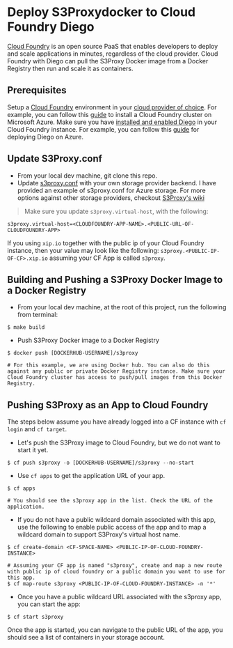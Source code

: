 # Deploy S3Proxydocker to Cloud Foundry Diego

[Cloud Foundry](https://www.cloudfoundry.org/) is an open source PaaS that enables developers to deploy and scale applications in minutes, regardless of the cloud provider. Cloud Foundry with Diego can pull the S3Proxy Docker image from a Docker Registry then run and scale it as containers.

## Prerequisites
Setup a [Cloud Foundry](https://www.cloudfoundry.org/) environment in your [cloud provider of choice](https://docs.cloudfoundry.org/deploying/index.html). For example, you can follow this [guide](https://github.com/cloudfoundry-incubator/bosh-azure-cpi-release/blob/master/docs/guidance.md) to install a Cloud Foundry cluster on Microsoft Azure. Make sure you have [installed and enabled Diego](https://github.com/cloudfoundry-incubator/diego-release#deploying-diego-to-bosh-lite) in your Cloud Foundry instance. For example, you can follow this [guide](https://github.com/cloudfoundry-incubator/bosh-azure-cpi-release/blob/master/docs/push-your-first-net-application-to-cloud-foundry-on-azure.md#deploy-diego-on-azure) for deploying Diego on Azure.

## Update S3Proxy.conf

- From your local dev machine, git clone this repo.
- Update [s3proxy.conf](/s3proxy.conf) with your own storage provider backend. I have provided an example of s3proxy.conf for Azure storage. For more options against other storage providers, checkout [S3Proxy's wiki](https://github.com/andrewgaul/s3proxy/wiki/Provider-examples)

> Make sure you update `s3proxy.virtual-host`, with the following:

```
s3proxy.virtual-host=<CLOUDFOUNDRY-APP-NAME>.<PUBLIC-URL-OF-CLOUDFOUNDRY-APP>
```
If you using `xip.io` together with the public ip of your Cloud Foundry instance, then your value may look like the following:
`s3proxy.<PUBLIC-IP-OF-CF>.xip.io` assuming your CF App is called `s3proxy`. 

## Building and Pushing a S3Proxy Docker Image to a Docker Registry

- From your local dev machine, at the root of this project, run the following from terminal:

```
$ make build
```
- Push S3Proxy Docker image to a Docker Registry
```
$ docker push [DOCKERHUB-USERNAME]/s3proxy

# For this example, we are using Docker hub. You can also do this against any public or private Docker Registry instance. Make sure your Cloud Foundry cluster has access to push/pull images from this Docker Registry.
```
## Pushing S3Proxy as an App to Cloud Foundry
The steps below assume you have already logged into a CF instance with `cf login` and `cf target`. 

- Let's push the S3Proxy image to Cloud Foundry, but we do not want to start it yet.

```
$ cf push s3proxy -o [DOCKERHUB-USERNAME]/s3proxy --no-start

```
- Use `cf apps` to get the application URL of your app. 

```
$ cf apps

# You should see the s3proxy app in the list. Check the URL of the application.
```

- If you do not have a public wildcard domain associated with this app, use the following to enable public access of the app and to map a wildcard domain to support S3Proxy's virtual host name.

```
$ cf create-domain <CF-SPACE-NAME> <PUBLIC-IP-OF-CLOUD-FOUNDRY-INSTANCE>

# Assuming your CF app is named "s3proxy", create and map a new route with public ip of cloud foundry or a public domain you want to use for this app.
$ cf map-route s3proxy <PUBLIC-IP-OF-CLOUD-FOUNDRY-INSTANCE> -n '*'

```
- Once you have a public wildcard URL associated with the s3proxy app, you can start the app:

```
$ cf start s3proxy

```
Once the app is started, you can navigate to the public URL of the app, you should see a list of containers in your storage account.










